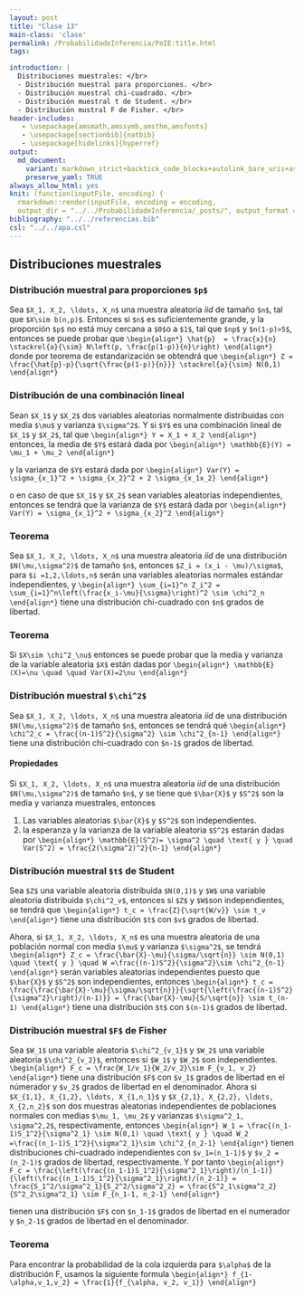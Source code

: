 ```yaml
---
layout: post
title: "Clase 13"
main-class: 'clase'
permalink: /ProbabilidadeInferencia/PeIE:title.html
tags:

introduction: |
  Distribuciones muestrales: </br>
  - Distribución muestral para proporciones. </br>
  - Distribución muestral chi-cuadrado. </br>
  - Distribución muestral t de Student. </br>
  - Distribución mustral F de Fisher. </br>
header-includes:
   - \usepackage{amsmath,amssymb,amsthm,amsfonts}
   - \usepackage[sectionbib]{natbib}
   - \usepackage[hidelinks]{hyperref}
output:
  md_document:
    variant: markdown_strict+backtick_code_blocks+autolink_bare_uris+ascii_identifiers+tex_math_single_backslash
    preserve_yaml: TRUE
always_allow_html: yes   
knit: (function(inputFile, encoding) {
  rmarkdown::render(inputFile, encoding = encoding,
  output_dir = "../../ProbabilidadeInferencia/_posts/", output_format = "all")})
bibliography: "../../referencias.bib"
csl: "../../apa.csl"
---
```








Distribuciones muestrales
-------------------------

### Distribución muestral para proporciones `$p$`

Sea `$X_1, X_2, \ldots, X_n$` una muestra aleatoria *iid* de tamaño
`$n$`, tal que `$X\sim b(n,p)$`. Entonces si `$n$` es suficientemente
grande, y la proporción `$p$` no está muy cercana a `$0$`o a `$1$`, tal
que `$np$` y `$n(1-p)>5$`, entonces se puede probar que
`\begin{align*} \hat{p}  = \frac{x}{n} \stackrel{a}{\sim} N\left(p, \frac{p(1-p)}{n}\right) \end{align*}`
donde por teorema de estandarización se obtendrá que
`\begin{align*} Z = \frac{\hat{p}-p}{\sqrt{\frac{p(1-p)}{n}}} \stackrel{a}{\sim} N(0,1) \end{align*}`

### Distribución de una combinación lineal

Sean `$X_1$` y `$X_2$` dos variables aleatorias normalmente distribuidas
con media `$\mu$` y varianza `$\sigma^2$`. Y si `$Y$` es una combinación
lineal de `$X_1$` y `$X_2$`, tal que
`\begin{align*} Y = X_1 + X_2 \end{align*}` entonces, la media de `$Y$`
estará dada por
`\begin{align*} \mathbb{E}(Y) = \mu_1 + \mu_2 \end{align*}`

y la varianza de `$Y$` estará dada por
`\begin{align*} Var(Y) = \sigma_{x_1}^2 + \sigma_{x_2}^2 + 2 \sigma_{x_1x_2} \end{align*}`

o en caso de que `$X_1$` y `$X_2$` sean variables aleatorias
independientes, entonces se tendrá que la varianza de `$Y$` estará dada
por
`\begin{align*} Var(Y) = \sigma_{x_1}^2 + \sigma_{x_2}^2 \end{align*}`

### Teorema

Sea `$X_1, X_2, \ldots, X_n$` una muestra aleatoria *iid* de una
distribución `$N(\mu,\sigma^2)$` de tamaño `$n$`, entonces
`$Z_i = (x_i - \mu)/\sigma$`, para `$i =1,2,\ldots,n$` serán una
variables aleatorias normales estándar independientes, y
`\begin{align*} \sum_{i=1}^n Z_i^2 = \sum_{i=1}^n\left(\frac{x_i-\mu}{\sigma}\right)^2 \sim \chi^2_n \end{align*}`
tiene una distribución chi-cuadrado con `$n$` grados de libertad.

### Teorema

Si `$X\sim \chi^2_\nu$` entonces se puede probar que la media y varianza
de la variable aleatoria `$X$` están dadas por
`\begin{align*} \mathbb{E}(X)=\nu \quad \quad Var(X)=2\nu \end{align*}`

### Distribución muestral `$\chi^2$`

Sea `$X_1, X_2, \ldots, X_n$` una muestra aleatoria *iid* de una
distribución `$N(\mu,\sigma^2)$` de tamaño `$n$`, entonces se tendrá qué
`\begin{align*} \chi^2_c = \frac{(n-1)S^2}{\sigma^2} \sim \chi^2_{n-1} \end{align*}`
tiene una distribución chi-cuadrado con `$n-1$` grados de libertad.

#### Propiedades

Si `$X_1, X_2, \ldots, X_n$` una muestra aleatoria *iid* de una
distribución `$N(\mu,\sigma^2)$` de tamaño `$n$`, y se tiene que
`$\bar{X}$` y `$S^2$` son la media y varianza muestrales, entonces

1.  Las variables aleatorias `$\bar{X}$` y `$S^2$` son independientes.
2.  la esperanza y la varianza de la variable aleatoria `$S^2$` estarán
    dadas por
    `\begin{align*} \mathbb{E}(S^2)= \sigma^2 \quad \text{ y } \quad Var(S^2) = \frac{2(\sigma^2)^2}{n-1} \end{align*}`

### Distribución muestral `$t$` de Student

Sea `$Z$` una variable aleatoria distribuida `$N(0,1)$` y `$W$` una
variable aleatoria distribuida `$\chi^2_v$`, entonces si `$Z$` y
`$W$`son independientes, se tendrá que
`\begin{align*} t_c = \frac{Z}{\sqrt{W/v}} \sim t_v \end{align*}` tiene
una distribución `$t$` con `$v$` grados de libertad.

Ahora, si `$X_1, X_2, \ldots, X_n$` es una muestra aleatoria de una
población normal con media `$\mu$` y varianza `$\sigma^2$`, se tendrá
`\begin{align*} Z_c = \frac{\bar{X}-\mu}{\sigma/\sqrt{n}} \sim N(0,1) \quad \text{ y } \quad W =\frac{(n-1)S^2}{\sigma^2}\sim \chi^2_{n-1} \end{align*}`
serán variables aleatorias independientes puesto que `$\bar{X}$` y
`$S^2$` son independientes, entonces
`\begin{align*} t_c = \frac{\frac{\bar{X}-\mu}{\sigma/\sqrt{n}}}{\sqrt{\left(\frac{(n-1)S^2}{\sigma^2}\right)/(n-1)}} = \frac{\bar{X}-\mu}{S/\sqrt{n}} \sim t_(n-1) \end{align*}`
tiene una distribución `$t$` con `$(n-1)$` grados de libertad.

### Distribución muestral `$F$` de Fisher

Sea `$W_1$` una variable aleatoria `$\chi^2_{v_1}$` y `$W_2$` una
variable aleatoria `$\chi^2_{v_2}$`, entonces si `$W_1$` y `$W_2$` son
independientes.
`\begin{align*} F_c = \frac{W_1/v_1}{W_2/v_2}\sim F_{v_1, v_2} \end{align*}`
tiene una distribución `$F$` con `$v_1$` grados de libertad en el
númerador y `$v_2$` grados de libertad en el denominador. Ahora si
`$X_{1,1}, X_{1,2}, \ldots, X_{1,n_1}$` y
`$X_{2,1}, X_{2,2}, \ldots, X_{2,n_2}$` son dos muestras aleatorias
independientes de poblaciones normales con medias `$\mu_1, \mu_2$` y
varianzas `$\sigma^2_1, \sigma^2,2$`, respectivamente, entonces
`\begin{align*} W_1 = \frac{(n_1-1)S_1^2}{\sigma^2_1} \sim N(0,1) \quad \text{ y } \quad W_2 =\frac{(n_1-1)S_1^2}{\sigma^2_1}\sim \chi^2_{n_2-1} \end{align*}`
tienen distribuciones chi-cuadrado independientes con `$v_1=(n_1-1)$` y
`$v_2 = (n_2-1)$` grados de libertad, respectivamente. Y por tanto
`\begin{align*} F_c = \frac{\left(\frac{(n_1-1)S_1^2}{\sigma^2_1}\right)/(n_1-1)}{\left(\frac{(n_1-1)S_1^2}{\sigma^2_1}\right)/(n_2-1)} = \frac{S_1^2/\sigma^2_1}{S_2^2/\sigma^2_2} = \frac{S^2_1\sigma^2_2}{S^2_2\sigma^2_1} \sim F_{n_1-1, n_2-1} \end{align*}`

tienen una distribución `$F$` con `$n_1-1$` grados de libertad en el
numerador y `$n_2-1$` grados de libertad en el denominador.

### Teorema

Para encontrar la probabilidad de la cola izquierda para `$\alpha$` de
la distribución F, usamos la siguiente formula
`\begin{align*} f_{1-\alpha,v_1,v_2} = \frac{1}{f_{\alpha, v_2, v_1}} \end{align*}`
